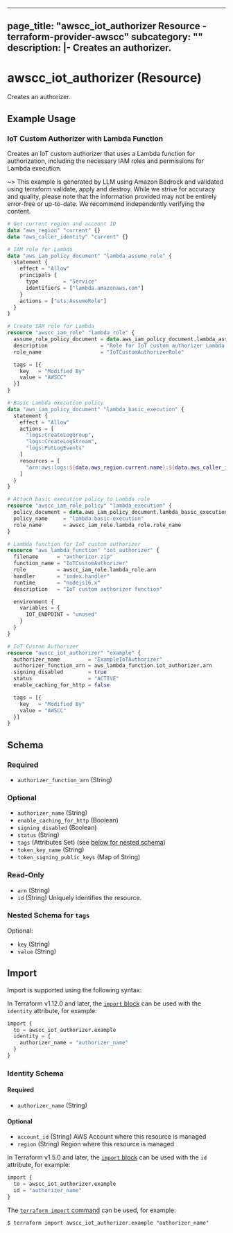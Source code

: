 
---
page_title: "awscc_iot_authorizer Resource - terraform-provider-awscc"
subcategory: ""
description: |-
  Creates an authorizer.
---

# awscc_iot_authorizer (Resource)

Creates an authorizer.

## Example Usage

### IoT Custom Authorizer with Lambda Function

Creates an IoT custom authorizer that uses a Lambda function for authorization, including the necessary IAM roles and permissions for Lambda execution.

~> This example is generated by LLM using Amazon Bedrock and validated using terraform validate, apply and destroy. While we strive for accuracy and quality, please note that the information provided may not be entirely error-free or up-to-date. We recommend independently verifying the content.

```terraform
# Get current region and account ID
data "aws_region" "current" {}
data "aws_caller_identity" "current" {}

# IAM role for Lambda
data "aws_iam_policy_document" "lambda_assume_role" {
  statement {
    effect = "Allow"
    principals {
      type        = "Service"
      identifiers = ["lambda.amazonaws.com"]
    }
    actions = ["sts:AssumeRole"]
  }
}

# Create IAM role for Lambda
resource "awscc_iam_role" "lambda_role" {
  assume_role_policy_document = data.aws_iam_policy_document.lambda_assume_role.json
  description                 = "Role for IoT custom authorizer Lambda function"
  role_name                   = "IoTCustomAuthorizerRole"

  tags = [{
    key   = "Modified By"
    value = "AWSCC"
  }]
}

# Basic Lambda execution policy
data "aws_iam_policy_document" "lambda_basic_execution" {
  statement {
    effect = "Allow"
    actions = [
      "logs:CreateLogGroup",
      "logs:CreateLogStream",
      "logs:PutLogEvents"
    ]
    resources = [
      "arn:aws:logs:${data.aws_region.current.name}:${data.aws_caller_identity.current.account_id}:log-group:/aws/lambda/*"
    ]
  }
}

# Attach basic execution policy to Lambda role
resource "awscc_iam_role_policy" "lambda_execution" {
  policy_document = data.aws_iam_policy_document.lambda_basic_execution.json
  policy_name     = "lambda-basic-execution"
  role_name       = awscc_iam_role.lambda_role.role_name
}

# Lambda function for IoT custom authorizer
resource "aws_lambda_function" "iot_authorizer" {
  filename      = "authorizer.zip"
  function_name = "IoTCustomAuthorizer"
  role          = awscc_iam_role.lambda_role.arn
  handler       = "index.handler"
  runtime       = "nodejs16.x"
  description   = "IoT custom authorizer function"

  environment {
    variables = {
      IOT_ENDPOINT = "unused"
    }
  }
}

# IoT Custom Authorizer
resource "awscc_iot_authorizer" "example" {
  authorizer_name         = "ExampleIoTAuthorizer"
  authorizer_function_arn = aws_lambda_function.iot_authorizer.arn
  signing_disabled        = true
  status                  = "ACTIVE"
  enable_caching_for_http = false

  tags = [{
    key   = "Modified By"
    value = "AWSCC"
  }]
}
```

<!-- schema generated by tfplugindocs -->
## Schema

### Required

- `authorizer_function_arn` (String)

### Optional

- `authorizer_name` (String)
- `enable_caching_for_http` (Boolean)
- `signing_disabled` (Boolean)
- `status` (String)
- `tags` (Attributes Set) (see [below for nested schema](#nestedatt--tags))
- `token_key_name` (String)
- `token_signing_public_keys` (Map of String)

### Read-Only

- `arn` (String)
- `id` (String) Uniquely identifies the resource.

<a id="nestedatt--tags"></a>
### Nested Schema for `tags`

Optional:

- `key` (String)
- `value` (String)

## Import

Import is supported using the following syntax:

In Terraform v1.12.0 and later, the [`import` block](https://developer.hashicorp.com/terraform/language/import) can be used with the `identity` attribute, for example:

```terraform
import {
  to = awscc_iot_authorizer.example
  identity = {
    authorizer_name = "authorizer_name"
  }
}
```

<!-- schema generated by tfplugindocs -->
### Identity Schema

#### Required

- `authorizer_name` (String)

#### Optional

- `account_id` (String) AWS Account where this resource is managed
- `region` (String) Region where this resource is managed

In Terraform v1.5.0 and later, the [`import` block](https://developer.hashicorp.com/terraform/language/import) can be used with the `id` attribute, for example:

```terraform
import {
  to = awscc_iot_authorizer.example
  id = "authorizer_name"
}
```

The [`terraform import` command](https://developer.hashicorp.com/terraform/cli/commands/import) can be used, for example:

```shell
$ terraform import awscc_iot_authorizer.example "authorizer_name"
```
